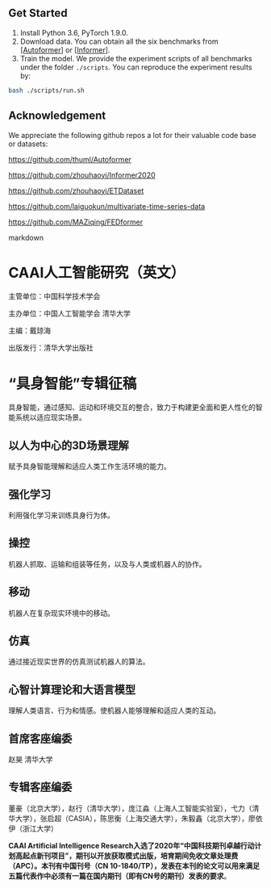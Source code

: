 ## Get Started

1. Install Python 3.6, PyTorch 1.9.0.
2. Download data. You can obtain all the six benchmarks from [[Autoformer](https://github.com/thuml/Autoformer)] or [[Informer](https://github.com/zhouhaoyi/Informer2020)].
3. Train the model. We provide the experiment scripts of all benchmarks under the folder `./scripts`. You can reproduce the experiment results by:

```bash
bash ./scripts/run.sh
```

## Acknowledgement

We appreciate the following github repos a lot for their valuable code base or datasets:

https://github.com/thuml/Autoformer

https://github.com/zhouhaoyi/Informer2020

https://github.com/zhouhaoyi/ETDataset

https://github.com/laiguokun/multivariate-time-series-data

https://github.com/MAZiqing/FEDformer


markdown
# CAAI人工智能研究（英文）
主管单位：中国科学技术学会

主办单位：中国人工智能学会 清华大学

主编：戴琼海

出版发行：清华大学出版社

# “具身智能”专辑征稿
  
具身智能，通过感知、运动和环境交互的整合，致力于构建更全面和更人性化的智能系统以适应现实场景。  
  
## 以人为中心的3D场景理解  
  
赋予具身智能理解和适应人类工作生活环境的能力。  
  
## 强化学习  
  
利用强化学习来训练具身行为体。  
  
## 操控  
  
机器人抓取、运输和组装等任务，以及与人类或机器人的协作。  
  
## 移动  
  
机器人在复杂现实环境中的移动。  
  
## 仿真  
  
通过接近现实世界的仿真测试机器人的算法。  
  
## 心智计算理论和大语言模型  
  
理解人类语言、行为和情感。使机器人能够理解和适应人类的互动。  

## 首席客座编委 
赵昊 清华大学
## 专辑客座编委 
董豪（北京大学），赵行（清华大学），庞江淼（上海人工智能实验室），弋力（清华大学），张启超（CASIA），陈思衡（上海交通大学），朱毅鑫（北京大学），廖依伊（浙江大学）
  
**CAAI Artificial Intelligence Research入选了2020年“中国科技期刊卓越行动计划高起点新刊项目”，期刊以开放获取模式出版，培育期间免收文章处理费（APC）。本刊有中国刊号（CN 10-1840/TP），发表在本刊的论文可以用来满足五篇代表作中必须有一篇在国内期刊（即有CN号的期刊）发表的要求**。
